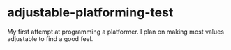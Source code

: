 # adjustable-platforming-test
My first attempt at programming a platformer. I plan on making most values adjustable to find a good feel.
